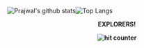 ![Prajwal's github stats](https://github-readme-stats.vercel.app/api?username=prajwalmani&count_private=true&show_icons=true&theme=dark)![Top Langs](https://github-readme-stats.vercel.app/api/top-langs/?username=prajwalmani&layout=compact&theme=dark)
<div align="center">
<p><strong>EXPLORERS!<Strong></p>
<img src="https://profile-counter.glitch.me/prajwalmani/count.svg" alt="hit counter" align="center">
</div>



